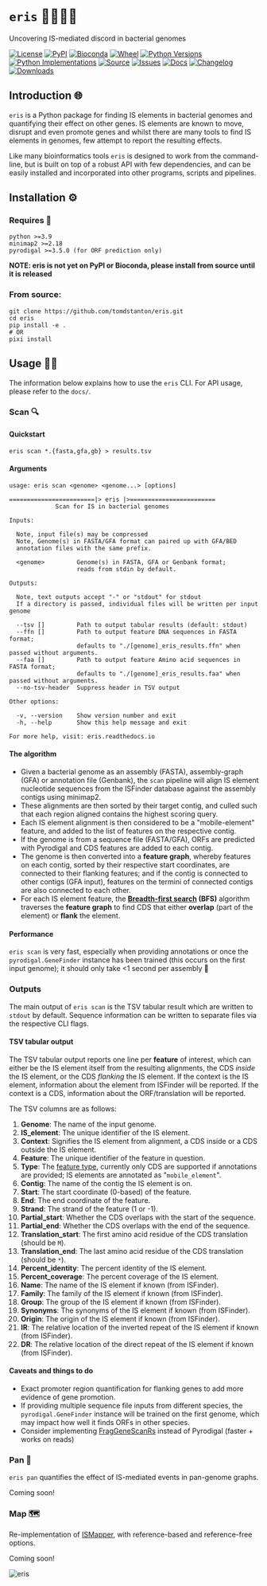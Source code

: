 # `eris` 🧬🧞‍♀🔮️
Uncovering IS-mediated discord in bacterial genomes

[![License](https://img.shields.io/badge/license-GPLv3-blue.svg?style=flat-square&maxAge=2678400)](https://choosealicense.com/licenses/gpl-3.0/)
[![PyPI](https://img.shields.io/pypi/v/eris.svg?style=flat-square&maxAge=3600&logo=PyPI)](https://pypi.org/project/eris)
[![Bioconda](https://img.shields.io/conda/vn/bioconda/eris?style=flat-square&maxAge=3600&logo=anaconda)](https://anaconda.org/bioconda/eris)
[![Wheel](https://img.shields.io/pypi/wheel/eris.svg?style=flat-square&maxAge=3600)](https://pypi.org/project/eris/#files)
[![Python Versions](https://img.shields.io/pypi/pyversions/eris.svg?style=flat-square&maxAge=600&logo=python)](https://pypi.org/project/eris/#files)
[![Python Implementations](https://img.shields.io/pypi/implementation/eris.svg?style=flat-square&maxAge=600&label=impl)](https://pypi.org/project/eris/#files)
[![Source](https://img.shields.io/badge/source-GitHub-303030.svg?maxAge=2678400&style=flat-square)](https://github.com/tomdstanton/eris/)
[![Issues](https://img.shields.io/github/issues/tomdstanton/eris.svg?style=flat-square&maxAge=600)](https://github.com/tomdstanton/eris/issues)
[![Docs](https://img.shields.io/readthedocs/eris/latest?style=flat-square&maxAge=600)](https://eris.readthedocs.io)
[![Changelog](https://img.shields.io/badge/keep%20a-changelog-8A0707.svg?maxAge=2678400&style=flat-square)](https://github.com/tomdstanton/eris/blob/main/CHANGELOG.md)
[![Downloads](https://img.shields.io/pypi/dm/eris?style=flat-square&color=303f9f&maxAge=86400&label=downloads)](https://pepy.tech/project/eris)

## Introduction 🌐
`eris` is a Python package for finding IS elements in bacterial genomes and quantifying their effect on other genes.
IS elements are known to move, disrupt and even promote genes and whilst there are many tools to find IS elements in
genomes, few attempt to report the resulting effects. 

Like many bioinformatics tools `eris` is designed to work from 
the command-line, but is built on top of a robust API with few dependencies, and can be easily installed and
incorporated into other programs, scripts and pipelines.

## Installation ⚙️

### Requires 🧰
```
python >=3.9
minimap2 >=2.18
pyrodigal >=3.5.0 (for ORF prediction only)
```
**NOTE: eris is not yet on PyPI or Bioconda, please install from source until it is released**

### From source:
```shell
git clone https://github.com/tomdstanton/eris.git
cd eris
pip install -e .
# OR
pixi install
```

## Usage 🧑‍💻
The information below explains how to use the `eris` CLI. For API usage, please refer to the `docs/`.

### Scan 🔍

#### Quickstart
`eris scan *.{fasta,gfa,gb} > results.tsv`

#### Arguments
```shell
usage: eris scan <genome> <genome...> [options]

========================|> eris |>========================
             Scan for IS in bacterial genomes             

Inputs:
  
  Note, input file(s) may be compressed
  Note, Genome(s) in FASTA/GFA format can paired up with GFA/BED
  annotation files with the same prefix.

  <genome>         Genome(s) in FASTA, GFA or Genbank format;
                   reads from stdin by default.

Outputs:
  
  Note, text outputs accept "-" or "stdout" for stdout
  If a directory is passed, individual files will be written per input genome

  --tsv []         Path to output tabular results (default: stdout)
  --ffn []         Path to output feature DNA sequences in FASTA format;
                   defaults to "./[genome]_eris_results.ffn" when passed without arguments.
  --faa []         Path to output feature Amino acid sequences in FASTA format;
                   defaults to "./[genome]_eris_results.faa" when passed without arguments.
  --no-tsv-header  Suppress header in TSV output

Other options:

  -v, --version    Show version number and exit
  -h, --help       Show this help message and exit

For more help, visit: eris.readthedocs.io
```

#### The algorithm 
- Given a bacterial genome as an assembly (FASTA), assembly-graph (GFA) or annotation file (Genbank), the `scan` pipeline
will align IS element nucleotide sequences from the ISFinder database against the assembly contigs using minimap2.
- These alignments are then sorted by their target contig, and culled such that each region aligned contains the highest 
scoring query.
- Each IS element alignment is then considered to be a "mobile-element" feature, and added to the list
of features on the respective contig.
- If the genome is from a sequence file (FASTA/GFA), ORFs are predicted with Pyrodigal and CDS features are added to
each contig.
- The genome is then converted into a **feature graph**, whereby features on each contig, sorted by their respective
start coordinates, are connected to their flanking features; and if the contig is connected to other contigs 
(GFA input), features on the termini of connected contigs are also connected to each other.
- For each IS element feature, the **[Breadth-first search](https://en.wikipedia.org/wiki/Breadth-first_search) (BFS)**
algorithm traverses the **feature graph** to find CDS that either **overlap** (part of the element) or **flank**
the element.

#### Performance 
`eris scan` is very fast, especially when providing annotations or once the `pyrodigal.GeneFinder` instance has been
trained (this occurs on the first input genome); it should only take <1 second per assembly 🚀

### Outputs

The main output of `eris scan` is the TSV tabular result which are written to `stdout` by default. Sequence information
can be written to separate files via the respective CLI flags.

#### TSV tabular output

The TSV tabular output reports one line per **feature** of interest, which can either be the IS element itself from the
resulting alignments, the CDS _inside_ the IS element, or the CDS _flanking_ the IS element. If the context is the
IS element, information about the element from ISFinder will be reported. If the context is a CDS, information about
the ORF/translation will be reported.

The TSV columns are as follows:

1. **Genome**: The name of the input genome.
1. **IS_element**: The unique identifier of the IS element.
1. **Context**: Signifies the IS element from alignment, a CDS inside or a CDS outside the IS element.
1. **Feature**: The unique identifier of the feature in question.
1. **Type**: The [feature type](https://www.insdc.org/submitting-standards/feature-table/), currently only CDS are 
supported if annotations are provided; IS elements are annotated as "`mobile_element`".
1. **Contig**: The name of the contig the IS element is on.
1. **Start**: The start coordinate (0-based) of the feature.
1. **End**: The end coordinate of the feature.
1. **Strand**: The strand of the feature (1 or -1).
1. **Partial_start**: Whether the CDS overlaps with the start of the sequence.
1. **Partial_end**: Whether the CDS overlaps with the end of the sequence.
1. **Translation_start**: The first amino acid residue of the CDS translation (should be `M`).
1. **Translation_end**: The last amino acid residue of the CDS translation (should be `*`).
1. **Percent_identity**: The percent identity of the IS element.
1. **Percent_coverage**: The percent coverage of the IS element.
1. **Name**: The name of the IS element if known (from ISFinder).
1. **Family**: The family of the IS element if known (from ISFinder).
1. **Group**: The group of the IS element if known (from ISFinder).
1. **Synonyms**: The synonyms of the IS element if known (from ISFinder).
1. **Origin**: The origin of the IS element if known (from ISFinder).
1. **IR**: The relative location of the inverted repeat of the IS element if known (from ISFinder).
1. **DR**: The relative location of the direct repeat of the IS element if known (from ISFinder).

#### Caveats and things to do
 - Exact promoter region quantification for flanking genes to add more evidence of gene promotion.
 - If providing multiple sequence file inputs from different species, the `pyrodigal.GeneFinder` instance
will be trained on the first genome, which may impact how well it finds ORFs in other species.
 - Consider implementing [FragGeneScanRs](https://github.com/unipept/FragGeneScanRs) instead of Pyrodigal 
(faster + works on reads)


### Pan 🦘
`eris pan` quantifies the effect of IS-mediated events in pan-genome graphs.

Coming soon!

### Map 🗺️
Re-implementation of [ISMapper](https://github.com/jhawkey/IS_mapper), with reference-based and reference-free options.

Coming soon!

![eris](https://static.wikia.nocookie.net/dreamworks/images/6/6f/Sinbad-disneyscreencaps.com-1100.jpg/revision/latest?cb=20240311205845)
